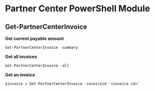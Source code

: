 # Partner Center PowerShell Module #

## Get-PartnerCenterInvoice ##

**Get current payable amount**

    Get-PartnerCenterInvoice -summary

**Get all invoices**

    Get-PartnerCenterInvoice -all

**Get an invoice**

    $invoice = Get-PartnerCenterInvoice -invoiceid '<invoice id>'
